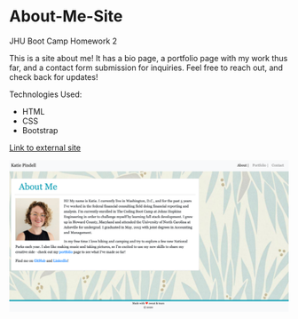 # About-Me-Site
JHU Boot Camp Homework 2

This is a site about me! It has a bio page, a portfolio page with my work thus far, and a contact form submission for inquiries. Feel free to reach out, and check back for updates!

Technologies Used:
- HTML
- CSS
- Bootstrap

[Link to external site](https://pindellk.github.io/About-Me-Site/)

![Image](./Assets/Images/about-me.png)



